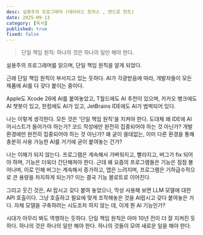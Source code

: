 ```yaml
---
desc: 실용주의 프로그래머 (데이비드 토머스 , 앤드류 헌트)
date: 2025-09-13
category: [독서]
published: true
fixed: false
---
```


> 단일 책임 원칙: 하나의 것은 하나의 일만 해야 한다.

실용주의 프로그래머를 읽으며, 단일 책임 원칙을 알게 되었다.

근래 단일 책임 원칙이 부서지고 있는 듯하다. AI가 각광받음에 따라, 개발자들이 모든 제품에 AI를 다 갖다 붙이는 중이다.

Apple도 Xcode 26에 AI를 붙여놓았고, T월드에도 AI 추천이 있으며, 카카오 뱅크에도 AI 챗봇이 있고, 한컴에도 AI가 있고, JetBrains IDE에도 AI가 범벅되어 있다.

나는 이렇게 생각한다. 모든 것은 '단일 책임 원칙'을 지켜야 한다. 도대체 왜 IDE에 AI 어시스트가 들어가야 하는가? 코드 작성에만 완전히 집중되어야 하는 것 아닌가? 개발 환경에만 완전히 집중되어야 하는 것 아닌가? 왜 굳이 쓸데없는, 이미 다른 환경을 통해 충분히 사용 가능한 AI를 거기에 굳이 붙여놓는 건가?

나는 이해가 되지 않는다. 프로그램은 계속해서 가벼워지고, 빨라지고, 버그가 fix 되어야 하며, 기능은 더욱더 간단해져야 한다. 근데 왜 요즘의 프로그램들은 기능은 점점 불어나며, 이로 인해 버그는 계속해서 증가하고, 앱은 느려지며, 프로그램은 기하급수적으로 큰 용량을 차지하게 되는가? 이는 결국 기능 블로트로 이어진다.

그리고 웃긴 것은, AI 랍시고 갖다 붙여 놓았으나, 막상 사용해 보면 LLM 모델에 대한 API 호출이다. 그냥 호출하고 필요에 맞게 조작해놓은 것을 AI랍시고 갖다 붙여놓은 거다. 자체 모델을 구축하려는 시도조차 하지 않는 데, 이게 뭔 AI 기능인가?

시대가 아무리 봐도 역행하는 듯하다. 단일 책임 원칙은 아마 10년 전이 더 잘 지켜진 듯하다. 하나의 것은 하나의 일만 해야 한다. 하나의 것들이 모여 새로운 일을 해야 한다.